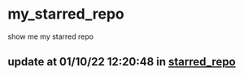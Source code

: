 # my_starred_repo
show me my starred repo

update at 01/10/22 12:20:48 in [starred_repo](./index.html)
---

